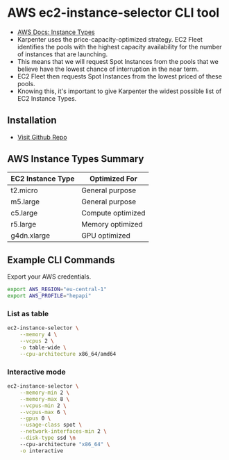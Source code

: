# AWS ec2-instance-selector CLI tool

- [AWS Docs: Instance Types](https://aws.amazon.com/ec2/instance-types/)
- Karpenter uses the price-capacity-optimized strategy. EC2 Fleet identifies the pools with the highest capacity availability for the number of instances that are launching. 
- This means that we will request Spot Instances from the pools that we believe have the lowest chance of interruption in the near term. 
- EC2 Fleet then requests Spot Instances from the lowest priced of these pools.
- Knowing this, it's important to give Karpenter the widest possible list of EC2 Instance Types.

## Installation

- [Visit Github Repo](https://github.com/aws/amazon-ec2-instance-selector)


## AWS Instance Types Summary

| EC2 Instance Type | Optimized For     |
| ----------------- | ----------------- |
| t2.micro          | General purpose   |
| m5.large          | General purpose   |
| c5.large          | Compute optimized |
| r5.large          | Memory optimized  |
| g4dn.xlarge       | GPU optimized     |

## Example CLI Commands

Export your AWS credentials.

```bash
export AWS_REGION="eu-central-1"
export AWS_PROFILE="hepapi"
```

### List as table
```bash
ec2-instance-selector \
    --memory 4 \
    --vcpus 2 \
    -o table-wide \
    --cpu-architecture x86_64/amd64
```

### Interactive mode

```bash
ec2-instance-selector \
    --memory-min 2 \
    --memory-max 8 \
    --vcpus-min 2 \
    --vcpus-max 6 \
    --gpus 0 \
    --usage-class spot \
    --network-interfaces-min 2 \
    --disk-type ssd \n
    --cpu-architecture "x86_64" \
    -o interactive
```
